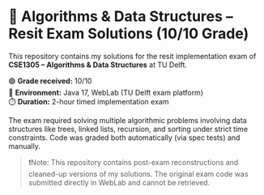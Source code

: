 # 🧠 Algorithms & Data Structures – Resit Exam Solutions (10/10 Grade)

This repository contains my solutions for the resit implementation exam of **CSE1305 – Algorithms & Data Structures** at TU Delft.

🟢 **Grade received:** 10/10  
📍 **Environment:** Java 17, WebLab (TU Delft exam platform)  
⏱️ **Duration:** 2-hour timed implementation exam

The exam required solving multiple algorithmic problems involving data structures like trees, linked lists, recursion, and sorting under strict time constraints. Code was graded both automatically (via spec tests) and manually.

> ❗️Note: This repository contains post-exam reconstructions and cleaned-up versions of my solutions. The original exam code was submitted directly in WebLab and cannot be retrieved.
